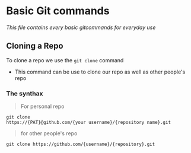 # Basic Git commands
*This file contains every basic gitcommands for everyday use*

## Cloning a Repo
To clone a repo we use the `git clone` command
- This command can be use to clone our repo as well as other people's repo
### The synthax
> For personal repo
```
git clone
https://{PAT}@github.com/{your username}/{repository name}.git
```
> for other people's repo
```
git clone https://github.com/{username}/{repository}.git
```